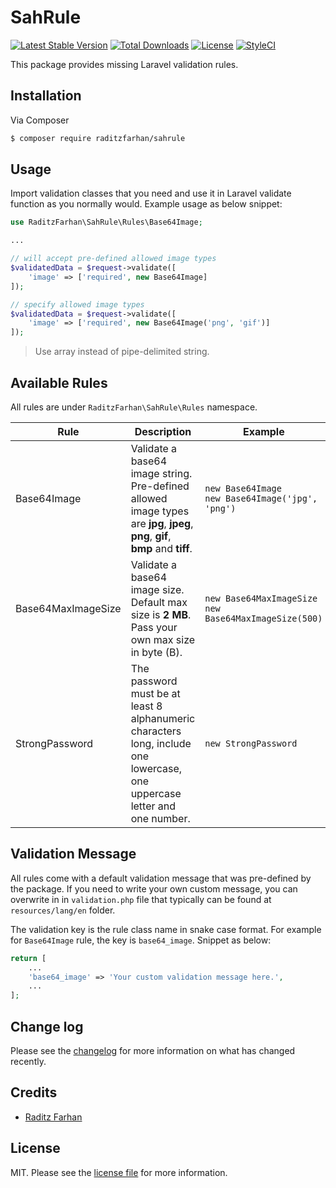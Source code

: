 # SahRule

[![Latest Stable Version](https://poser.pugx.org/raditzfarhan/sahrule/v/stable?format=flat-square)](https://packagist.org/packages/raditzfarhan/sahrule)
[![Total Downloads](https://img.shields.io/packagist/dt/raditzfarhan/sahrule?style=flat-square)](https://packagist.org/packages/raditzfarhan/sahrule)
[![License](https://poser.pugx.org/raditzfarhan/sahrule/license?format=flat-square)](https://packagist.org/packages/raditzfarhan/sahrule)
[![StyleCI](https://github.styleci.io/repos/7548986/shield?style=square)](https://github.com/raditzfarhan/sahrule)

This package provides missing Laravel validation rules.

## Installation

Via Composer

``` bash
$ composer require raditzfarhan/sahrule
```

## Usage
Import validation classes that you need and use it in Laravel validate function as you normally would. Example usage as below snippet:

```php
use RaditzFarhan\SahRule\Rules\Base64Image;

...

// will accept pre-defined allowed image types
$validatedData = $request->validate([
    'image' => ['required', new Base64Image]
]);

// specify allowed image types
$validatedData = $request->validate([
    'image' => ['required', new Base64Image('png', 'gif')]
]);

```
>  Use array instead of pipe-delimited string.

## Available Rules

All rules are under `RaditzFarhan\SahRule\Rules` namespace.

| Rule          | Description  | Example |  
|---------------|--------------|--------------------------------------|
| Base64Image   | Validate a base64 image string. Pre-defined allowed image types are **jpg**, **jpeg**, **png**, **gif**, **bmp** and **tiff**. | `new Base64Image`<br/>`new Base64Image('jpg', 'png')` |
| Base64MaxImageSize | Validate a base64 image size. Default max size is **2 MB**. Pass your own max size in byte (B). | `new Base64MaxImageSize`<br/>`new Base64MaxImageSize(500)`|
| StrongPassword | The password must be at least 8 alphanumeric characters long, include one lowercase, one uppercase letter and one number. | `new StrongPassword`|

## Validation Message

All rules come with a default validation message that was pre-defined by the package. If you need to write your own custom message, you can overwrite in in `validation.php` file that typically can be found at `resources/lang/en` folder. 

The validation key is the rule class name in snake case format. For example for `Base64Image` rule, the key is `base64_image`. Snippet as below:

```php
return [
    ...
    'base64_image' => 'Your custom validation message here.',
    ...
];
```
## Change log

Please see the [changelog](CHANGELOG.md) for more information on what has changed recently.

## Credits

- [Raditz Farhan](https://github.com/raditzfarhan)

## License

MIT. Please see the [license file](LICENSE) for more information.
